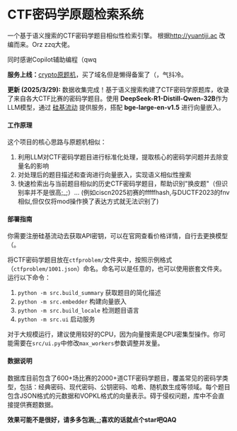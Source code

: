 # CTF密码学原题检索系统
一个基于语义搜索的CTF密码学题目相似性检索引擎。
根据<a href="http://yuantiji.ac" target="_blank" style="color: blue">http://yuantiji.ac</a> 改编而来。Orz zzq大佬。

同时感谢Copilot辅助编程（qwq

**服务上线：**[crypto原题机](http://14.103.134.49:8000/)，买了域名但是懒得备案了（，气抖冷。

**更新 (2025/3/29):** 数据收集完成！基于语义搜索构建了CTF密码学原题库，收录了来自各大CTF比赛的密码学题目。使用 **DeepSeek-R1-Distill-Qwen-32B**作为LLM模型，通过 [硅基流动](https://cloud.siliconflow.cn/) 提供服务，搭配 
**bge-large-en-v1.5** 进行向量嵌入。

#### 工作原理

这个项目的核心思路与原题机相似：

1. 利用LLM对CTF密码学题目进行标准化处理，提取核心的密码学问题并去除变量名的影响
2. 对处理后的题目描述和查询进行向量嵌入，实现语义相似性搜索
3. 快速检索出与当前题目相似的历史CTF密码学题目，帮助识别"换皮题"（但识别率并不是很高;_;）...
(例如ciscn2025初赛的fffffhash,与DUCTF2023的fnv相似,但仅仅将mod操作换了表达方式就无法识别了) 

#### 部署指南

你需要注册硅基流动去获取API密钥，可以在官网查看价格详情，自行去更换模型（。

将CTF密码学题目放在`ctfproblem/`文件夹中，按照示例格式（`ctfproblem/1001.json`）命名。命名可以是任意的，也可以使用嵌套文件夹。运行以下命令：

1. `python -m src.build_summary` 获取题目的简化描述
2. `python -m src.embedder` 构建向量嵌入
3. `python -m src.build_locale` 检测题目语言
4. `python -m src.ui` 启动服务

对于大规模运行，建议使用较好的CPU，因为向量搜索是CPU密集型操作。你可能需要在`src/ui.py`中修改`max_workers`参数调整并发量。

#### 数据说明

数据库目前包含了600+场比赛的2000+道CTF密码学题目，覆盖常见的密码学类型，包括：经典密码、现代密码、公钥密码、哈希、随机数生成等领域。每个题目包含JSON格式的元数据和VOPKL格式的向量表示。碍于侵权问题，库中不会直接提供赛题数据。

**效果可能不是很好，请多多包涵;_;喜欢的话就点个star吧QAQ**